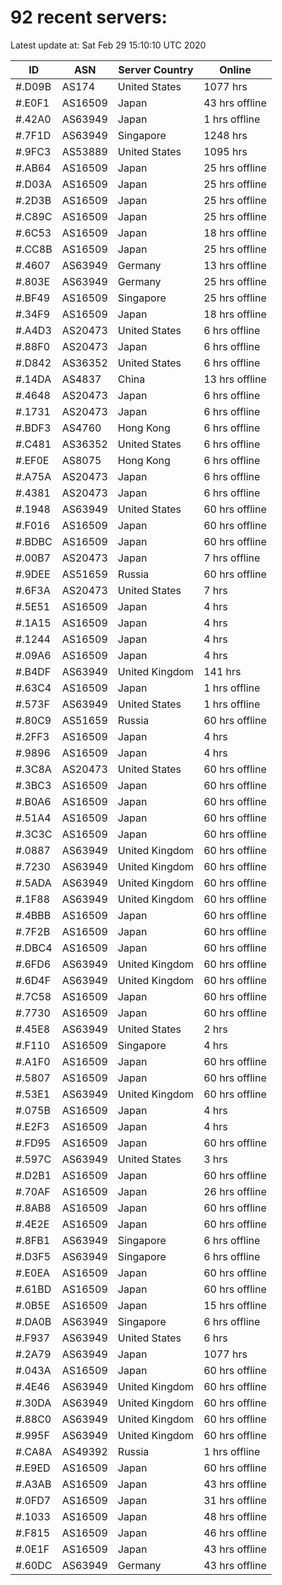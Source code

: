# 92 recent servers:

Latest update at: Sat Feb 29 15:10:10 UTC 2020

| ID | ASN | Server Country | Online |
| -- | --- | -------------- | ------ |
| #.D09B | AS174 | United States | 1077 hrs |
| #.E0F1 | AS16509 | Japan | 43 hrs offline |
| #.42A0 | AS63949 | Japan | 1 hrs offline |
| #.7F1D | AS63949 | Singapore | 1248 hrs |
| #.9FC3 | AS53889 | United States | 1095 hrs |
| #.AB64 | AS16509 | Japan | 25 hrs offline |
| #.D03A | AS16509 | Japan | 25 hrs offline |
| #.2D3B | AS16509 | Japan | 25 hrs offline |
| #.C89C | AS16509 | Japan | 25 hrs offline |
| #.6C53 | AS16509 | Japan | 18 hrs offline |
| #.CC8B | AS16509 | Japan | 25 hrs offline |
| #.4607 | AS63949 | Germany | 13 hrs offline |
| #.803E | AS63949 | Germany | 25 hrs offline |
| #.BF49 | AS16509 | Singapore | 25 hrs offline |
| #.34F9 | AS16509 | Japan | 18 hrs offline |
| #.A4D3 | AS20473 | United States | 6 hrs offline |
| #.88F0 | AS20473 | Japan | 6 hrs offline |
| #.D842 | AS36352 | United States | 6 hrs offline |
| #.14DA | AS4837 | China | 13 hrs offline |
| #.4648 | AS20473 | Japan | 6 hrs offline |
| #.1731 | AS20473 | Japan | 6 hrs offline |
| #.BDF3 | AS4760 | Hong Kong | 6 hrs offline |
| #.C481 | AS36352 | United States | 6 hrs offline |
| #.EF0E | AS8075 | Hong Kong | 6 hrs offline |
| #.A75A | AS20473 | Japan | 6 hrs offline |
| #.4381 | AS20473 | Japan | 6 hrs offline |
| #.1948 | AS63949 | United States | 60 hrs offline |
| #.F016 | AS16509 | Japan | 60 hrs offline |
| #.BDBC | AS16509 | Japan | 60 hrs offline |
| #.00B7 | AS20473 | Japan | 7 hrs offline |
| #.9DEE | AS51659 | Russia | 60 hrs offline |
| #.6F3A | AS20473 | United States | 7 hrs |
| #.5E51 | AS16509 | Japan | 4 hrs |
| #.1A15 | AS16509 | Japan | 4 hrs |
| #.1244 | AS16509 | Japan | 4 hrs |
| #.09A6 | AS16509 | Japan | 4 hrs |
| #.B4DF | AS63949 | United Kingdom | 141 hrs |
| #.63C4 | AS16509 | Japan | 1 hrs offline |
| #.573F | AS63949 | United States | 1 hrs offline |
| #.80C9 | AS51659 | Russia | 60 hrs offline |
| #.2FF3 | AS16509 | Japan | 4 hrs |
| #.9896 | AS16509 | Japan | 4 hrs |
| #.3C8A | AS20473 | United States | 60 hrs offline |
| #.3BC3 | AS16509 | Japan | 60 hrs offline |
| #.B0A6 | AS16509 | Japan | 60 hrs offline |
| #.51A4 | AS16509 | Japan | 60 hrs offline |
| #.3C3C | AS16509 | Japan | 60 hrs offline |
| #.0887 | AS63949 | United Kingdom | 60 hrs offline |
| #.7230 | AS63949 | United Kingdom | 60 hrs offline |
| #.5ADA | AS63949 | United Kingdom | 60 hrs offline |
| #.1F88 | AS63949 | United Kingdom | 60 hrs offline |
| #.4BBB | AS16509 | Japan | 60 hrs offline |
| #.7F2B | AS16509 | Japan | 60 hrs offline |
| #.DBC4 | AS16509 | Japan | 60 hrs offline |
| #.6FD6 | AS63949 | United Kingdom | 60 hrs offline |
| #.6D4F | AS63949 | United Kingdom | 60 hrs offline |
| #.7C58 | AS16509 | Japan | 60 hrs offline |
| #.7730 | AS16509 | Japan | 60 hrs offline |
| #.45E8 | AS63949 | United States | 2 hrs |
| #.F110 | AS16509 | Singapore | 4 hrs |
| #.A1F0 | AS16509 | Japan | 60 hrs offline |
| #.5807 | AS16509 | Japan | 60 hrs offline |
| #.53E1 | AS63949 | United Kingdom | 60 hrs offline |
| #.075B | AS16509 | Japan | 4 hrs |
| #.E2F3 | AS16509 | Japan | 4 hrs |
| #.FD95 | AS16509 | Japan | 60 hrs offline |
| #.597C | AS63949 | United States | 3 hrs |
| #.D2B1 | AS16509 | Japan | 60 hrs offline |
| #.70AF | AS16509 | Japan | 26 hrs offline |
| #.8AB8 | AS16509 | Japan | 60 hrs offline |
| #.4E2E | AS16509 | Japan | 60 hrs offline |
| #.8FB1 | AS63949 | Singapore | 6 hrs offline |
| #.D3F5 | AS63949 | Singapore | 6 hrs offline |
| #.E0EA | AS16509 | Japan | 60 hrs offline |
| #.61BD | AS16509 | Japan | 60 hrs offline |
| #.0B5E | AS16509 | Japan | 15 hrs offline |
| #.DA0B | AS63949 | Singapore | 6 hrs offline |
| #.F937 | AS63949 | United States | 6 hrs |
| #.2A79 | AS63949 | Japan | 1077 hrs |
| #.043A | AS16509 | Japan | 60 hrs offline |
| #.4E46 | AS63949 | United Kingdom | 60 hrs offline |
| #.30DA | AS63949 | United Kingdom | 60 hrs offline |
| #.88C0 | AS63949 | United Kingdom | 60 hrs offline |
| #.995F | AS63949 | United Kingdom | 60 hrs offline |
| #.CA8A | AS49392 | Russia | 1 hrs offline |
| #.E9ED | AS16509 | Japan | 60 hrs offline |
| #.A3AB | AS16509 | Japan | 43 hrs offline |
| #.0FD7 | AS16509 | Japan | 31 hrs offline |
| #.1033 | AS16509 | Japan | 48 hrs offline |
| #.F815 | AS16509 | Japan | 46 hrs offline |
| #.0E1F | AS16509 | Japan | 43 hrs offline |
| #.60DC | AS63949 | Germany | 43 hrs offline |

